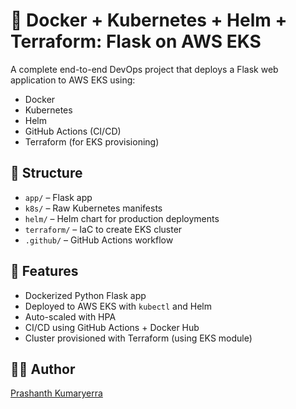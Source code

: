 # 🐳 Docker + Kubernetes + Helm + Terraform: Flask on AWS EKS

A complete end-to-end DevOps project that deploys a Flask web application to AWS EKS using:
- Docker
- Kubernetes
- Helm
- GitHub Actions (CI/CD)
- Terraform (for EKS provisioning)

## 📁 Structure
- `app/` – Flask app
- `k8s/` – Raw Kubernetes manifests
- `helm/` – Helm chart for production deployments
- `terraform/` – IaC to create EKS cluster
- `.github/` – GitHub Actions workflow

## 🚀 Features
- Dockerized Python Flask app
- Deployed to AWS EKS with `kubectl` and Helm
- Auto-scaled with HPA
- CI/CD using GitHub Actions + Docker Hub
- Cluster provisioned with Terraform (using EKS module)

## 👨‍💻 Author
[Prashanth Kumaryerra](https://github.com/prashanthkumaryerra)